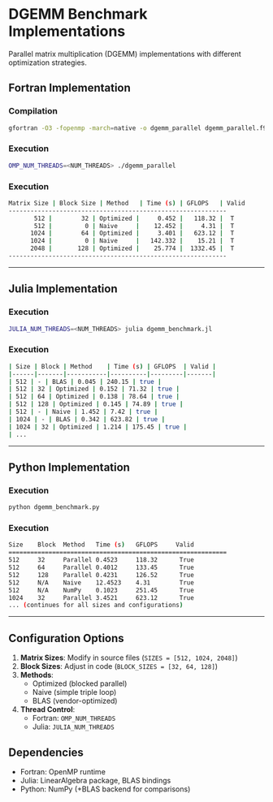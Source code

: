 # DGEMM Benchmark Implementations

Parallel matrix multiplication (DGEMM) implementations with different optimization strategies.

## Fortran Implementation

### Compilation
```bash
gfortran -O3 -fopenmp -march=native -o dgemm_parallel dgemm_parallel.f90
```

### Execution
```bash
OMP_NUM_THREADS=<NUM_THREADS> ./dgemm_parallel
```
### Execution
```bash
Matrix Size | Block Size | Method   | Time (s) | GFLOPS   | Valid
------------------------------------------------------------
       512 |        32 | Optimized |     0.452 |   118.32 |  T
       512 |         0 | Naive     |    12.452 |     4.31 |  T
      1024 |        64 | Optimized |     3.401 |   623.12 |  T
      1024 |         0 | Naive     |   142.332 |    15.21 |  T
      2048 |       128 | Optimized |    25.774 |  1332.45 |  T
------------------------------------------------------------
```
---

## Julia Implementation

### Execution
```bash
JULIA_NUM_THREADS=<NUM_THREADS> julia dgemm_benchmark.jl
```
### Execution
```bash
| Size | Block | Method    | Time (s) | GFLOPS  | Valid |
|------|-------|-----------|----------|---------|-------|
| 512 | - | BLAS | 0.045 | 240.15 | true |
| 512 | 32 | Optimized | 0.152 | 71.32 | true |
| 512 | 64 | Optimized | 0.138 | 78.64 | true |
| 512 | 128 | Optimized | 0.145 | 74.89 | true |
| 512 | - | Naive | 1.452 | 7.42 | true |
| 1024 | - | BLAS | 0.342 | 623.82 | true |
| 1024 | 32 | Optimized | 1.214 | 175.45 | true |
| ... 
```
---

## Python Implementation

### Execution
```bash
python dgemm_benchmark.py
```
### Execution
```bash
Size    Block  Method   Time (s)   GFLOPS     Valid
============================================================
512     32     Parallel 0.4523     118.32      True
512     64     Parallel 0.4012     133.45      True
512     128    Parallel 0.4231     126.52      True
512     N/A    Naive    12.4523    4.31        True
512     N/A    NumPy    0.1023     251.45      True
1024    32     Parallel 3.4521     623.12      True
... (continues for all sizes and configurations)
```
---

## Configuration Options

1. **Matrix Sizes**: Modify in source files (`SIZES = [512, 1024, 2048]`)
2. **Block Sizes**: Adjust in code (`BLOCK_SIZES = [32, 64, 128]`)
3. **Methods**:
   - Optimized (blocked parallel)
   - Naive (simple triple loop)
   - BLAS (vendor-optimized)
4. **Thread Control**:
   - Fortran: `OMP_NUM_THREADS`
   - Julia: `JULIA_NUM_THREADS`

## Dependencies
- Fortran: OpenMP runtime
- Julia: LinearAlgebra package, BLAS bindings
- Python: NumPy (+BLAS backend for comparisons)
